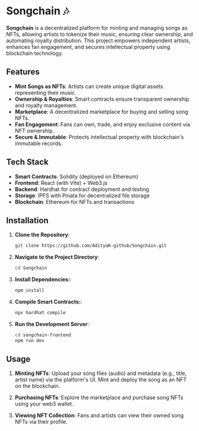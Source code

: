 # Songchain 🎶

**Songchain** is a decentralized platform for minting and managing songs as NFTs, allowing artists to tokenize their music, ensuring clear ownership, and automating royalty distribution. This project empowers independent artists, enhances fan engagement, and secures intellectual property using blockchain technology.

## Features
- **Mint Songs as NFTs**: Artists can create unique digital assets representing their music.
- **Ownership & Royalties**: Smart contracts ensure transparent ownership and royalty management.
- **Marketplace**: A decentralized marketplace for buying and selling song NFTs.
- **Fan Engagement**: Fans can own, trade, and enjoy exclusive content via NFT ownership.
- **Secure & Immutable**: Protects intellectual property with blockchain's immutable records.

## Tech Stack
- **Smart Contracts**: Solidity (deployed on Ethereum)
- **Frontend**: React (with Vite) + Web3.js
- **Backend**: Hardhat for contract deployment and testing
- **Storage**: IPFS with Pinata for decentralized file storage
- **Blockchain**: Ethereum for NFTs and transactions

## Installation

1. **Clone the Repository**:
   ```bash
   git clone https://github.com/AdityaK-github/Songchain.git

1. **Navigate to the Project Directory**:
   ```bash
   cd Songchain  

1. **Install Dependencies:**:
   ```bash
   npm install

1. **Compile Smart Contracts:**:
   ```bash
   npx hardhat compile

1. **Run the Development Server**:
   ```bash
   cd songchain-frontend
   npm run dev

## Usage

1. **Minting NFTs**: Upload your song files (audio) and metadata (e.g., title, artist name) via the platform's UI. Mint and deploy the song as an NFT on the blockchain.

2. **Purchasing NFTs**: Explore the marketplace and purchase song NFTs using your web3 wallet.

3. **Viewing NFT Collection**: Fans and artists can view their owned song NFTs via their profile.

